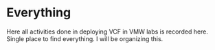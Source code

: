 # Everything

Here all activities done in deploying VCF in VMW labs is recorded here.
Single place to find everything.
I will be organizing this.